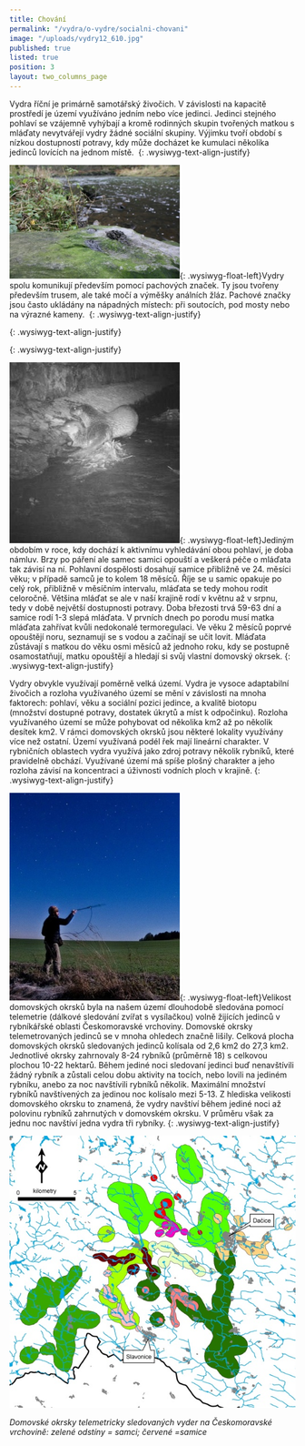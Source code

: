 ```yaml
---
title: Chování
permalink: "/vydra/o-vydre/socialni-chovani"
image: "/uploads/vydry12_610.jpg"
published: true
listed: true
position: 3
layout: two_columns_page
---
```

Vydra říční je primárně samotářský živočich. V závislosti na kapacitě
prostředí je území využíváno jedním nebo více jedinci. Jedinci stejného
pohlaví se vzájemně vyhýbají a kromě rodinných skupin tvořených matkou s
mláďaty nevytvářejí vydry žádné sociální skupiny. Výjimku tvoří období s
nízkou dostupností potravy, kdy může docházet ke kumulaci několika
jedinců lovících na jednom místě. 
{: .wysiwyg-text-align-justify}

![](/uploads/IMG_6402_300.JPG){: .wysiwyg-float-left}Vydry spolu
komunikují především pomocí pachových značek. Ty jsou tvořeny především
trusem, ale také močí a výměšky análních žláz. Pachové značky jsou často
ukládány na nápadných místech: při soutocích, pod mosty nebo na výrazné
kameny. 
{: .wysiwyg-text-align-justify}


{: .wysiwyg-text-align-justify}


{: .wysiwyg-text-align-justify}

![](/uploads/obrazek_3a_300.jpg){: .wysiwyg-float-left}Jediným obdobím v
roce, kdy dochází k aktivnímu vyhledávání obou pohlaví, je doba námluv.
Brzy po páření ale samec samici opouští a veškerá péče o mláďata tak
závisí na ní. Pohlavní dospělosti dosahují samice přibližně ve 24.
měsíci věku; v případě samců je to kolem 18 měsíců. Říje se u samic
opakuje po celý rok, přibližně v měsíčním intervalu, mláďata se tedy
mohou rodit celoročně. Většina mláďat se ale v naší krajině rodí v
květnu až v srpnu, tedy v době největší dostupnosti potravy. Doba
březosti trvá 59-63 dní a samice rodí 1-3 slepá mláďata. V prvních dnech
po porodu musí matka mláďata zahřívat kvůli nedokonalé termoregulaci. Ve
věku 2 měsíců poprvé opouštějí noru, seznamují se s vodou a začínají se
učit lovit. Mláďata zůstávají s matkou do věku osmi měsíců až jednoho
roku, kdy se postupně osamostatňují, matku opouštějí a hledají si svůj
vlastní domovský okrsek.
{: .wysiwyg-text-align-justify}

Vydry obvykle využívají poměrně velká území. Vydra je vysoce adaptabilní
živočich a rozloha využívaného území se mění v závislosti na mnoha
faktorech: pohlaví, věku a sociální pozici jedince, a kvalitě biotopu
(množství dostupné potravy, dostatek úkrytů a míst k odpočinku). Rozloha
využívaného území se může pohybovat od několika km2 až po několik
desítek km2. V rámci domovských okrsků jsou některé lokality využívány
více než ostatní. Území využívaná podél řek mají lineární charakter. V
rybničních oblastech vydra využívá jako zdroj potravy několik rybníků,
které pravidelně obchází. Využívané území má spíše plošný charakter a
jeho rozloha závisí na koncentraci a úživnosti vodních ploch v krajině.
{: .wysiwyg-text-align-justify}



![](/uploads/telem_300.JPG){: .wysiwyg-float-left}Velikost domovských
okrsků byla na našem území dlouhodobě sledována pomocí telemetrie
(dálkové sledování zvířat s vysílačkou) volně žijících jedinců v
rybníkářské oblasti Českomoravské vrchoviny. Domovské okrsky
telemetrovaných jedinců se v mnoha ohledech značně lišily. Celková
plocha domovských okrsků sledovaných jedinců kolísala od 2,6 km2 do 27,3
km2. Jednotlivé okrsky zahrnovaly 8-24 rybníků (průměrně 18) s celkovou
plochou 10-22 hektarů. Během jediné noci sledovaní jedinci buď
nenavštívili žádný rybník a zůstali celou dobu aktivity na tocích, nebo
lovili na jediném rybníku, anebo za noc navštívili rybníků několik.
Maximální množství rybníků navštívených za jedinou noc kolísalo mezi
5-13. Z hlediska velikosti domovského okrsku to znamená, že vydry
navštíví během jediné noci až polovinu rybníků zahrnutých v domovském
okrsku. V průměru však za jednu noc navštíví jedna vydra tři rybníky.
{: .wysiwyg-text-align-justify}

![](/uploads/obrazek_2_610.jpg)

*Domovské okrsky telemetricky sledovaných vyder na Českomoravské vrchovině: zelené odstíny = samci; červené =samice*
